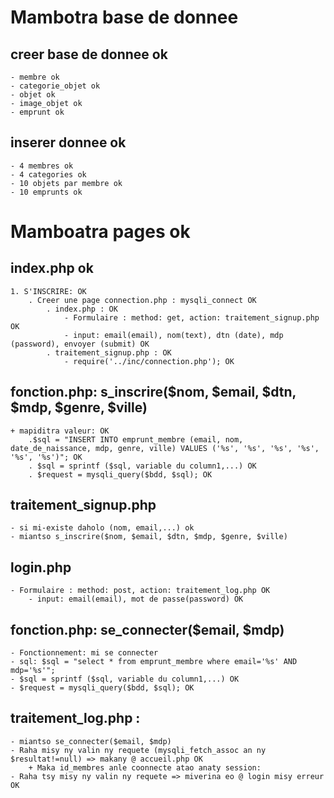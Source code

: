 # Mambotra base de donnee
## creer base de donnee ok
    - membre ok
    - categorie_objet ok
    - objet ok
    - image_objet ok
    - emprunt ok

## inserer donnee ok
    - 4 membres ok
    - 4 categories ok
    - 10 objets par membre ok
    - 10 emprunts ok

# Mamboatra pages ok 
## index.php ok
    1. S'INSCRIRE: OK
        . Creer une page connection.php : mysqli_connect OK
            . index.php : OK
                - Formulaire : method: get, action: traitement_signup.php OK
                - input: email(email), nom(text), dtn (date), mdp (password), envoyer (submit) OK
            . traitement_signup.php : OK
                - require('../inc/connection.php'); OK

## fonction.php: s_inscrire($nom, $email, $dtn, $mdp, $genre, $ville)
    + mapiditra valeur: OK
        .$sql = "INSERT INTO emprunt_membre (email, nom, date_de_naissance, mdp, genre, ville) VALUES ('%s', '%s', '%s', '%s', '%s', '%s')"; OK
        . $sql = sprintf ($sql, variable du column1,...) OK
        . $request = mysqli_query($bdd, $sql); OK

## traitement_signup.php
    - si mi-existe daholo (nom, email,...) ok
    - miantso s_inscrire($nom, $email, $dtn, $mdp, $genre, $ville)

## login.php  
    - Formulaire : method: post, action: traitement_log.php OK
        - input: email(email), mot de passe(password) OK

## fonction.php: se_connecter($email, $mdp)
    - Fonctionnement: mi se connecter
    - sql: $sql = "select * from emprunt_membre where email='%s' AND mdp='%s'";
    - $sql = sprintf ($sql, variable du column1,...) OK
    - $request = mysqli_query($bdd, $sql); OK


            
## traitement_log.php :
    - miantso se_connecter($email, $mdp)
    - Raha misy ny valin ny requete (mysqli_fetch_assoc an ny $resultat!=null) => makany @ accueil.php OK
        + Maka id_membres anle coonnecte atao anaty session:
    - Raha tsy misy ny valin ny requete => miverina eo @ login misy erreur OK 

